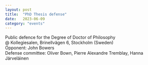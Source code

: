 ```yaml
---
layout: post
title:  "PhD Thesis defense"
date:   2023-06-09
category: "events"
---
```

Public defence for the Degree of Doctor of Philosophy<br>
@ Kollegiesalen, Brinellvägen 6, Stockholm (Sweden)<br>
Opponent: John Bowers<br>
Defense committee: Oliver Bown, Pierre Alexandre Tremblay, Hanna Järveläinen<br>